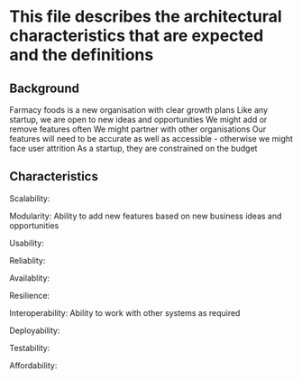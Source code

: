 # This file describes the architectural characteristics that are expected and the definitions

## Background

Farmacy foods is a new organisation with clear growth plans
Like any startup, we are open to new ideas and opportunities
We might add or remove features often
We might partner with other organisations
Our features will need to be accurate as well as accessible - otherwise we might face user attrition
As a startup, they are constrained on the budget

## Characteristics

Scalability: 

Modularity: Ability to add new features based on new business ideas and opportunities

Usability: 

Reliablity: 

Availablity: 

Resilience:

Interoperability: Ability to work with other systems as required

Deployability:

Testability: 

Affordability: 

